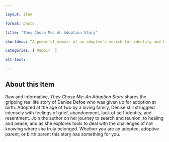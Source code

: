 ```yaml
--- 

layout: item 

format: photo 

title: "They Chose Me: An Adoption Story"

shortdesc: “A powerful memoir of an adoptee's search for identity and belonging."

categories: [ Memoir  ]

alt-text:  

--- 
```


## About this Item 

Raw and informative, _They Chose Me: An Adoption Story_ shares the gripping real life story of Denise Defoe who was given up for adoption at birth. Adopted at the age of two by a loving family, Denise still struggled intensely with feelings of grief, abandonment, lack of self-identity, and resentment. Join the author on her journey to search and reunion, to healing and peace, and as she explores tools to deal with the challenges of not knowing where she truly belonged. Whether you are an adoptee, adoptive parent, or birth parent this story has something for you.
